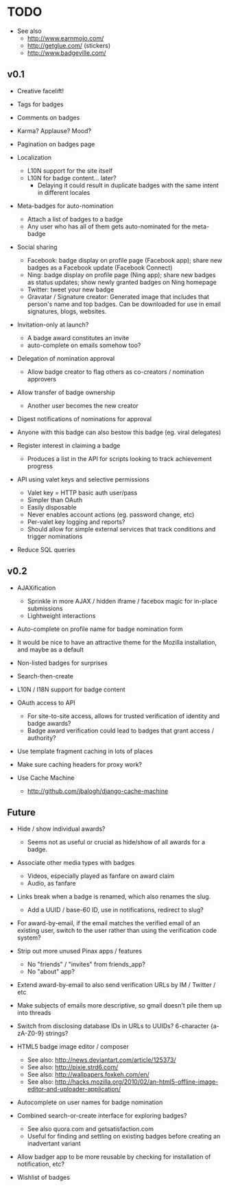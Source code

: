 # TODO

* See also
    * http://www.earnmojo.com/
    * http://getglue.com/ (stickers)
    * http://www.badgeville.com/

## v0.1

* Creative facelift!

* Tags for badges

* Comments on badges

* Karma? Applause? Mood?

* Pagination on badges page

* Localization
    * L10N support for the site itself
    * L10N for badge content... later?
        * Delaying it could result in duplicate badges with the same intent in different locales

* Meta-badges for auto-nomination
    * Attach a list of badges to a badge
    * Any user who has all of them gets auto-nominated for the meta-badge

* Social sharing
    * Facebook: badge display on profile page (Facebook app); share new badges as a Facebook update (Facebook Connect)
    * Ning: badge display on profile page (Ning app); share new badges as status updates; show newly granted badges on Ning homepage
    * Twitter: tweet your new badge
    * Gravatar / Signature creator: Generated image that includes that person's name and top badges. Can be downloaded for use in email signatures, blogs, websites.

* Invitation-only at launch?
    * A badge award constitutes an invite
    * auto-complete on emails somehow too?

* Delegation of nomination approval
    * Allow badge creator to flag others as co-creators / nomination approvers

* Allow transfer of badge ownership
    * Another user becomes the new creator

* Digest notifications of nominations for approval

* Anyone with this badge can also bestow this badge (eg. viral delegates)

* Register interest in claiming a badge
    * Produces a list in the API for scripts looking to track achievement progress

* API using valet keys and selective permissions
    * Valet key = HTTP basic auth user/pass
    * Simpler than OAuth
    * Easily disposable
    * Never enables account actions (eg. password change, etc)
    * Per-valet key logging and reports?
    * Should allow for simple external services that track conditions and trigger nominations

* Reduce SQL queries

## v0.2

* AJAXification
    * Sprinkle in more AJAX / hidden iframe / facebox magic for in-place submissions
    * Lightweight interactions

* Auto-complete on profile name for badge nomination form

* It would be nice to have an attractive theme for the Mozilla installation, and maybe as a default

* Non-listed badges for surprises

* Search-then-create

* L10N / I18N support for badge content

* OAuth access to API
    * For site-to-site access, allows for trusted verification of identity and badge awards?
    * Badge award verification could lead to badges that grant access / authority?

* Use template fragment caching in lots of places

* Make sure caching headers for proxy work?

* Use Cache Machine
    * <http://github.com/jbalogh/django-cache-machine>

## Future

* Hide / show individual awards?
    * Seems not as useful or crucial as hide/show of all awards for a badge.

* Associate other media types with badges
    * Videos, especially played as fanfare on award claim
    * Audio, as fanfare

* Links break when a badge is renamed, which also renames the slug.
    * Add a UUID / base-60 ID, use in notifications, redirect to slug?

* For award-by-email, if the email matches the verified email of an existing user, switch to the user rather than using the verification code system?

* Strip out more unused Pinax apps / features
    * No "friends" / "invites" from friends_app?
    * No "about" app?

* Extend award-by-email to also send verification URLs by IM / Twitter / etc

* Make subjects of emails more descriptive, so gmail doesn't pile them up into threads

* Switch from disclosing database IDs in URLs to UUIDs? 6-character {a-zA-Z0-9} strings?

* HTML5 badge image editor / composer
    * See also: http://news.deviantart.com/article/125373/
    * See also: http://pixie.strd6.com/
    * See also: http://wallpapers.foxkeh.com/en/
    * See also: http://hacks.mozilla.org/2010/02/an-html5-offline-image-editor-and-uploader-application/

* Autocomplete on user names for badge nomination

* Combined search-or-create interface for exploring badges?
    * See also quora.com and getsatisfaction.com
    * Useful for finding and settling on existing badges before creating an inadvertant variant

* Allow badger app to be more reusable by checking for installation of notification, etc?

* Wishlist of badges
